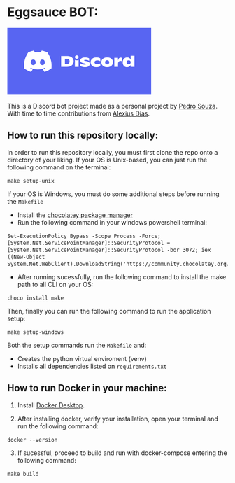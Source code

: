 # Eggsauce BOT:

![alt text](image-2.png)

This is a Discord bot project made as a personal project by  [Pedro Souza](github.com/Pedro05Souza). With time to time contributions from [Alexius Dias](github.com/AlexiusMD).

## How to run this repository locally:

In order to run this repository locally, you must first clone the repo onto a directory of your liking. If your OS is Unix-based, you can just run the following command on the terminal:
```
make setup-unix
```

If your OS is Windows, you must do some additional steps before running the `Makefile`
- Install the [chocolatey package manager](https://chocolatey.org/install) 
- Run the following command in your windows powershell terminal:
```
Set-ExecutionPolicy Bypass -Scope Process -Force; [System.Net.ServicePointManager]::SecurityProtocol = [System.Net.ServicePointManager]::SecurityProtocol -bor 3072; iex ((New-Object System.Net.WebClient).DownloadString('https://community.chocolatey.org/install.ps1'))
```
- After running sucessfully, run the following command to install the make path to all CLI on your OS:

```
choco install make
```

Then, finally you can run the following command to run the application setup:

```
make setup-windows
```

Both the setup commands run the `Makefile` and:
* Creates the python virtual enviroment (venv)
* Installs all dependencies listed on `requirements.txt`


## How to run Docker in your machine:

1. Install [Docker Desktop](https://www.docker.com/products/docker-desktop.).

2. After installing docker, verify your installation, open your terminal and run the following command:

```
docker --version
```

3. If sucessful, proceed to build and run with docker-compose entering the following command:

```
make build
```

